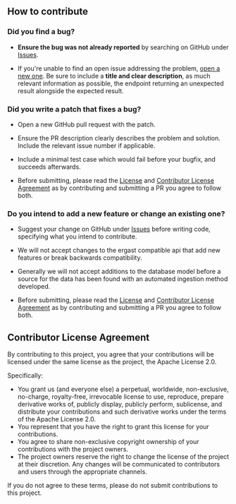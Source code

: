 ## How to contribute

### Did you find a bug?

* **Ensure the bug was not already reported** by searching on GitHub under [Issues](https://github.com/jolpica/jolpica-f1/issues).

* If you're unable to find an open issue addressing the problem, [open a new one](https://github.com/jolpica/jolpica-f1/issues/new). Be sure to include a **title and clear description**, as much relevant information as possible, the endpoint returning an unexpected result alongside the expected result.

### Did you write a patch that fixes a bug?

- Open a new GitHub pull request with the patch.

- Ensure the PR description clearly describes the problem and solution. Include the relevant issue number if applicable.

- Include a minimal test case which would fail before your bugfix, and succeeds afterwards.

- Before submitting, please read the [License](/LICENSE) and [Contributor License Agreement](#contributor-license-agreement) as by contributing and submitting a PR you agree to follow both.

### Do you intend to add a new feature or change an existing one?

- Suggest your change on GitHub under [Issues](https://github.com/jolpica/jolpica-f1/issues) before writing code, specifying what you intend to contribute.

- We will not accept changes to the ergast compatible api that add new features or break backwards compatibility. 

- Generally we will not accept additions to the database model before a source for the data has been found with an automated ingestion method developed. 

- Before submitting, please read the [License](/LICENSE) and [Contributor License Agreement](#contributor-license-agreement) as by contributing and submitting a PR you agree to follow both. 

## Contributor License Agreement

By contributing to this project, you agree that your contributions will be licensed under the same license as the project, the Apache License 2.0.

Specifically:
- You grant us (and everyone else) a perpetual, worldwide, non-exclusive, no-charge, royalty-free, irrevocable license to use, reproduce, prepare derivative works of, publicly display, publicly perform, sublicense, and distribute your contributions and such derivative works under the terms of the Apache License 2.0.
- You represent that you have the right to grant this license for your contributions.
- You agree to share non-exclusive copyright ownership of your contributions with the project owners.
- The project owners reserve the right to change the license of the project at their discretion. Any changes will be communicated to contributors and users through the appropriate channels.

If you do not agree to these terms, please do not submit contributions to this project.
